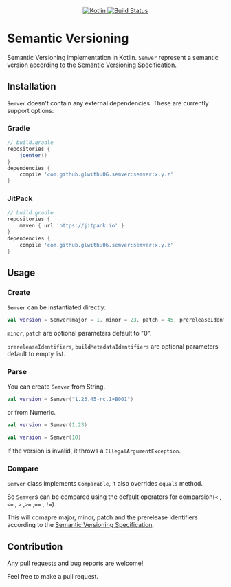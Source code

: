 <p align="center">
  <a href="https://kotlinlang.org/" target="_blank">
    <img alt="Kotlin" src="https://img.shields.io/badge/kotlin-1.3.20-blue.svg">
  </a>
  <a href="https://travis-ci.org/glwithu06/Semver.kt" target="_blank">
    <img alt="Build Status" src="https://travis-ci.org/glwithu06/Semver.kt.svg?branch=master">
  </a>
</p>

# Semantic Versioning

Semantic Versioning implementation in Kotlin.
`Semver` represent a semantic version according to the [Semantic Versioning Specification](http://semver.org/spec/v2.0.0.html).

## Installation

`Semver` doesn't contain any external dependencies.
These are currently support options:

### Gradle
```gradle
// build.gradle
repositories {
    jcenter()
}
dependencies {
    compile 'com.github.glwithu06.semver:semver:x.y.z'
}
```

### JitPack
```gradle
// build.gradle
repositories {
    maven { url 'https://jitpack.io' }
}
dependencies {
    compile 'com.github.glwithu06.semver:semver:x.y.z'
}
```

## Usage

### Create

`Semver` can be instantiated directly:

```Kotlin
val version = Semver(major = 1, minor = 23, patch = 45, prereleaseIdentifiers = listOf("rc", "1"), buildMetadataIdentifiers = listOf("B001"))

```
`minor`, `patch` are optional parameters default to "0".

`prereleaseIdentifiers`, `buildMetadataIdentifiers` are optional parameters default to empty list.

### Parse

You can create `Semver` from String.

```Kotlin
val version = Semver("1.23.45-rc.1+B001")

```
or from Numeric.

```Kotlin
val version = Semver(1.23)
```

```Kotlin
val version = Semver(10)
```

If the version is invalid, it throws a `IllegalArgumentException`.

### Compare

`Semver` class implements `Comparable`, it also overrides `equals` method.

So `Semver`s can be compared using the default operators for comparsion(`<` , `<=` , `>` ,`>=` ,`==` , `!=`).

This will comapre major, minor, patch and the prerelease identifiers according to the [Semantic Versioning Specification](http://semver.org/spec/v2.0.0.html).

## Contribution
Any pull requests and bug reports are welcome!

Feel free to make a pull request.
